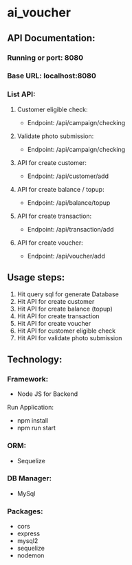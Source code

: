 # ai_voucher

## API Documentation:

### Running or port: 8080
### Base URL: localhost:8080

### List API:
1.	Customer eligible check:
    - Endpoint: /api/campaign/checking

2.	Validate photo submission:
    - Endpoint: /api/campaign/checking

3.	API for create customer:
    - Endpoint: /api/customer/add

4.	API for create balance / topup:
    - Endpoint: /api/balance/topup

5.	API for create transaction:
    - Endpoint: /api/transaction/add

6.	API for create voucher:
    - Endpoint: /api/voucher/add

## Usage steps:
1.	Hit query sql for generate Database
2.	Hit API for create customer
3.	Hit API for create balance (topup)
4.	Hit API for create transaction
5.	Hit API for create voucher
6.	Hit API for customer eligible check
7.	Hit API for validate photo submission

## Technology:

### Framework:
-	Node JS for Backend

Run Application:
-	npm install
-	npm run start

### ORM:
-	Sequelize

### DB Manager:
-	MySql

### Packages:
-	cors
-	express
-	mysql2
-	sequelize
-	nodemon
